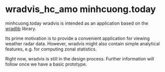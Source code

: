 # wradvis_hc_amo minhcuong.today
minhcuong.today
wradvis is intended as an application based on the [wradlib](http://wradlib.org) library.

Its prime motivation is to provide a convenient application for viewing weather radar data.
However, wradvis might also contain simple analytical features, e.g. for computing zonal statistics.

Right now, wradvis is still in the design process. Further information will follow once we have a basic prototype.